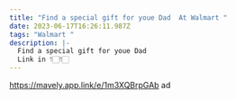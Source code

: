 ```yaml
---
title: "Find a special gift for youe Dad  At Walmart "
date: 2023-06-17T16:26:11.987Z
tags: "Walmart "
description: |-
  Find a special gift for youe Dad 
  Link in 👇🏻👇🏻
---
```

https://mavely.app.link/e/1m3XQBrpGAb ad